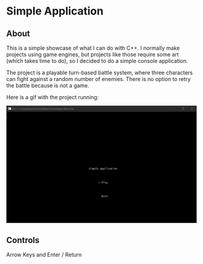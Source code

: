 # Simple Application

## About

This is a simple showcase of what I can do with C++. I normally make projects using game engines, but projects like those require some art (which takes time to do), so I decided to do a simple console application.

The project is a playable turn-based battle system, where three characters can fight against a random number of enemies. There is no option to retry the battle because is not a game. 

Here is a gif with the project running:

![Preview](./Images/Example.gif)

## Controls

Arrow Keys and Enter / Return